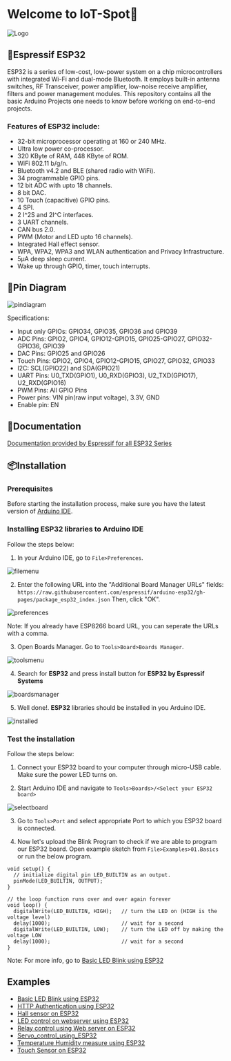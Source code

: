
# Welcome to IoT-Spot👋



![Logo](https://github.com/prathimacode-hub/prathimacode-hub/blob/main/Cover%20Photos/IoT-Spot.png)


## 📌Espressif ESP32
ESP32 is a series of low-cost, low-power system on a chip microcontrollers with integrated Wi-Fi and dual-mode Bluetooth. It employs built-in antenna switches, RF Transceiver, power amplifier, low-noise receive amplifier, filters and power management modules.
This repository contains all the basic Arduino Projects one needs to know before working on end-to-end projects.
### Features of ESP32 include:
- 32-bit microprocessor operating at 160 or 240 MHz.
- Ultra low power co-processor.
- 320 KByte of RAM, 448 KByte of ROM.
-  WiFi 802.11 b/g/n.
-  Bluetooth v4.2 and BLE (shared radio with WiFi).
-  34 programmable GPIO pins.
-  12 bit ADC with upto 18 channels.
-  8 bit DAC.
-  10 Touch (capacitive) GPIO pins.
-  4 SPI.
-  2 I^2S and 2I^C interfaces.
-  3 UART channels.
- CAN bus 2.0.
-  PWM (Motor and LED upto 16 channels).
-  Integrated Hall effect sensor.
-  WPA, WPA2, WPA3 and WLAN authentication and Privacy Infrastructure.
-  5μA deep sleep current.
-  Wake up through GPIO, timer, touch interrupts.
## 📍Pin Diagram
![pindiagram](https://lastminuteengineers.b-cdn.net/wp-content/uploads/iot/ESP32-Pinout.png)

Specifications:
- Input only GPIOs: GPIO34, GPIO35, GPIO36 and GPIO39
- ADC Pins: GPIO2, GPIO4, GPIO12-GPIO15, GPIO25-GPIO27, GPIO32-GPIO36, GPIO39
- DAC Pins: GPIO25 and GPIO26
- Touch Pins: GPIO2, GPIO4, GPIO12-GPIO15, GPIO27, GPIO32, GPIO33
- I2C: SCL(GPIO22) and SDA(GPIO21)
- UART Pins: U0_TXD(GPIO1), U0_RXD(GPIO3), U2_TXD(GPIO17), U2_RXD(GPIO16)
- PWM Pins: All GPIO Pins
- Power pins: VIN pin(raw input voltage), 3.3V, GND
- Enable pin: EN
## 📃Documentation

[Documentation provided by Espressif for all ESP32 Series](https://www.espressif.com/en/support/documents/technical-documents)


## 📦Installation

### Prerequisites
Before starting the installation process, make sure you have the latest version of [Arduino IDE][1].

[1]: <https://www.arduino.cc/en/software>

### Installing ESP32 libraries to Arduino IDE
Follow the steps below:
1. In your Arduino IDE, go to `File>Preferences`.

![filemenu][filemenu]

2. Enter the following URL into the "Additional Board Manager URLs" fields:
`https://raw.githubusercontent.com/espressif/arduino-esp32/gh-pages/package_esp32_index.json`
Then, click "OK".

![preferences][preferences]

Note: If you already have ESP8266 board URL, you can seperate the URLs with a comma.

3. Open Boards Manager. Go to `Tools>Board>Boards Manager`.

![toolsmenu][toolsmenu]

4. Search for **ESP32** and press install button for **ESP32 by Espressif Systems**

![boardsmanager][boardsmanager]

5. Well done!. **ESP32** libraries should be installed in you Arduino IDE.

![installed][installed]

### Test the installation
Follow the steps below:

1. Connect your ESP32 board to your computer through micro-USB cable. Make sure the power LED turns on.

2. Start Arduino IDE and navigate to `Tools>Boards>/<Select your ESP32 board>`

![selectboard][selectboard]

3. Go to `Tools>Port` and select appropriate Port to which you ESP32 board is connected.

4. Now let's upload the Blink Program to check if we are able to program our ESP32 board. Open example sketch from `File>Examples>01.Basics` or run the below program.
```
void setup() {
  // initialize digital pin LED_BUILTIN as an output.
  pinMode(LED_BUILTIN, OUTPUT);
}

// the loop function runs over and over again forever
void loop() {
  digitalWrite(LED_BUILTIN, HIGH);   // turn the LED on (HIGH is the voltage level)
  delay(1000);                       // wait for a second
  digitalWrite(LED_BUILTIN, LOW);    // turn the LED off by making the voltage LOW
  delay(1000);                       // wait for a second
}
```
Note: For more info, go to [Basic LED Blink using ESP32](https://github.com/prathimacode-hub/IoT-Spot/tree/main/ESP32/Basic%20LED%20Blink%20using%20ESP32)

[filemenu]: <https://i0.wp.com/randomnerdtutorials.com/wp-content/uploads/2016/12/arduino-ide-open-preferences.png?w=196&quality=100&strip=all&ssl=1>
[preferences]: <https://i0.wp.com/randomnerdtutorials.com/wp-content/uploads/2022/04/ESP32-URL-Arduino-IDE.png?w=828&quality=100&strip=all&ssl=1>
[toolsmenu]: <https://i0.wp.com/randomnerdtutorials.com/wp-content/uploads/2018/06/boardsManager.png?w=628&quality=100&strip=all&ssl=1>
[boardsmanager]: <https://i0.wp.com/randomnerdtutorials.com/wp-content/uploads/2018/06/installing.png?w=786&quality=100&strip=all&ssl=1>
[installed]: <https://i0.wp.com/randomnerdtutorials.com/wp-content/uploads/2019/07/ESP32-Board-add-on-in-Arduino-IDE-installed.png?w=786&quality=100&strip=all&ssl=1>
[selectboard]: <https://circuitdigest.com/sites/default/files/inlineimages/u/Select-ESP32Dev-from-tools.png>

## Examples
- [Basic LED Blink using ESP32](https://github.com/prathimacode-hub/IoT-Spot/tree/main/ESP32/Basic%20LED%20Blink%20using%20ESP32)
- [HTTP Authentication using ESP32](https://github.com/prathimacode-hub/IoT-Spot/tree/main/ESP32/HTTP%20Authentication%20using%20ESP32)
- [Hall sensor on ESP32](https://github.com/prathimacode-hub/IoT-Spot/tree/main/ESP32/Hall%20sensor%20on%20ESP32)
- [LED control on webserver using ESP32](https://github.com/prathimacode-hub/IoT-Spot/tree/main/ESP32/LED%20control%20on%20webserver%20using%20ESP32)
- [Relay control using Web server on ESP32](https://github.com/prathimacode-hub/IoT-Spot/tree/main/ESP32/Relay%20control%20using%20Web%20server%20on%20ESP32)
- [Servo_control_using_ESP32](https://github.com/prathimacode-hub/IoT-Spot/tree/main/ESP32/Servo_control_using_ESP32)
- [Temperature Humidity measure using ESP32](https://github.com/prathimacode-hub/IoT-Spot/tree/main/ESP32/Temperature%20Humidity%20measure%20using%20ESP32)
- [Touch Sensor on ESP32](https://github.com/prathimacode-hub/IoT-Spot/tree/main/ESP32/Touch%20Sensor%20on%20ESP32)